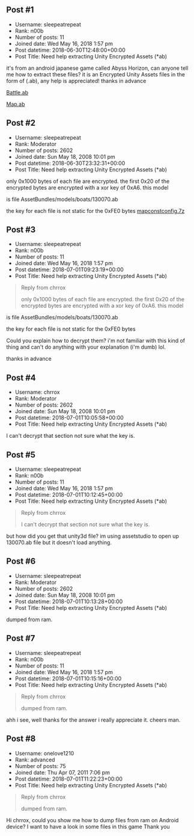 ## Post #1
- Username: sleepeatrepeat
- Rank: n00b
- Number of posts: 11
- Joined date: Wed May 16, 2018 1:57 pm
- Post datetime: 2018-06-30T12:48:00+00:00
- Post Title: Need help extracting Unity Encrypted Assets (*ab)

it's from an android japanese game called Abyss Horizon, can anyone tell me how to extract these files?
it is an Encrypted Unity Assets files in the form of (.ab), any help is appreciated!  thanks in advance  

[Battle.ab](https://drive.google.com/uc?id=1n5nXpH7frF4OWCHS4iF-4gaEESDWcA_v)

[Map.ab](https://drive.google.com/uc?id=1Q6G60dA2Yqljebqo-l_EteHvuEq1WgNV)
## Post #2
- Username: sleepeatrepeat
- Rank: Moderator
- Number of posts: 2602
- Joined date: Sun May 18, 2008 10:01 pm
- Post datetime: 2018-06-30T23:32:31+00:00
- Post Title: Need help extracting Unity Encrypted Assets (*ab)

only 0x1000 bytes of each file are encrypted.
the first 0x20 of the encrypted bytes are encrypted with a xor key of 0xA6.
this model 
 
is file AssetBundles/models/boats/130070.ab

the key for each file is not static for the 0xFE0 bytes
[mapconstconfig.7z](https://xentaxbackup.github.io/file/14534_mapconstconfig.7z)
## Post #3
- Username: sleepeatrepeat
- Rank: n00b
- Number of posts: 11
- Joined date: Wed May 16, 2018 1:57 pm
- Post datetime: 2018-07-01T09:23:19+00:00
- Post Title: Need help extracting Unity Encrypted Assets (*ab)

> Reply from chrrox
>
> only 0x1000 bytes of each file are encrypted.
the first 0x20 of the encrypted bytes are encrypted with a xor key of 0xA6.
this model 
 
is file AssetBundles/models/boats/130070.ab

the key for each file is not static for the 0xFE0 bytes

Could you explain how to decrypt them?  i'm not familiar with this kind of thing and can't do anything with your explanation (i'm dumb) lol.

thanks in advance
## Post #4
- Username: chrrox
- Rank: Moderator
- Number of posts: 2602
- Joined date: Sun May 18, 2008 10:01 pm
- Post datetime: 2018-07-01T10:05:58+00:00
- Post Title: Need help extracting Unity Encrypted Assets (*ab)

I can't decrypt that section not sure what the key is.
## Post #5
- Username: sleepeatrepeat
- Rank: n00b
- Number of posts: 11
- Joined date: Wed May 16, 2018 1:57 pm
- Post datetime: 2018-07-01T10:12:45+00:00
- Post Title: Need help extracting Unity Encrypted Assets (*ab)

> Reply from chrrox
>
> I can't decrypt that section not sure what the key is.

but how did you get that unity3d file?
im using assetstudio to open up 130070.ab file but it doesn't load anything.
## Post #6
- Username: sleepeatrepeat
- Rank: Moderator
- Number of posts: 2602
- Joined date: Sun May 18, 2008 10:01 pm
- Post datetime: 2018-07-01T10:13:28+00:00
- Post Title: Need help extracting Unity Encrypted Assets (*ab)

dumped from ram.
## Post #7
- Username: sleepeatrepeat
- Rank: n00b
- Number of posts: 11
- Joined date: Wed May 16, 2018 1:57 pm
- Post datetime: 2018-07-01T10:15:16+00:00
- Post Title: Need help extracting Unity Encrypted Assets (*ab)

> Reply from chrrox
>
> dumped from ram.

ahh i see, well thanks for the answer i really appreciate it.
cheers man.
## Post #8
- Username: onelove1210
- Rank: advanced
- Number of posts: 75
- Joined date: Thu Apr 07, 2011 7:06 pm
- Post datetime: 2018-07-01T11:22:23+00:00
- Post Title: Need help extracting Unity Encrypted Assets (*ab)

> Reply from chrrox
>
> dumped from ram.

Hi chrrox, could you show me how to dump files from ram on Android device? I want to have a look in some files in this game  Thank you
